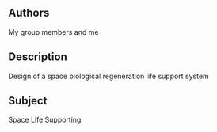 Authors
-------
My group members and me

Description
-----------
Design of a space biological regeneration life support system

Subject
-------
Space Life Supporting
